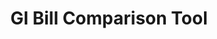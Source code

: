 ---
title: GI Bill Comparison Tool
display_title: Compare GI Bill Benefits
description: Use our GI Bill Comparison Tool to help you decide which education program and school is best for you. Find out which benefits you’ll get at your chosen school.
layout: page-react.html
entryname: gi
collection: education
order: 4
---